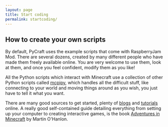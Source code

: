 ```yaml
---
layout: page
title: Start coding
permalink: startcoding/
---
```


## How to create your own scripts

By default, PyCraft uses the example scripts that come with RaspberryJam Mod. There are several dozens, created by many different people who have made them freely available online. You are very welcome to use them, look at them, and once you feel confident, modify them as you like!

All the Python scripts which interact with Minecraft use a collection of other Python scripts called [mcpipy](http://www.stuffaboutcode.com/2013/04/minecraft-pi-edition-api-tutorial.html), which handles all the difficult stuff, like connecting to your world and moving things around as you wish, you just have to tell it what you want.

There are many good sources to get started, plenty of [blogs](https://mcpipy.wordpress.com/) and [tutorials](http://www.instructables.com/id/Python-coding-for-Minecraft/) online. A really good self-contained guide detailing everything from setting up your computer to creating interactive games, is the book [Adventures in Minecraft](http://eu.wiley.com/WileyCDA/WileyTitle/productCd-111894691X.html) by Martin O'Hanlon.
